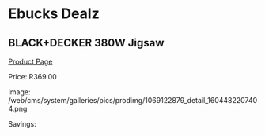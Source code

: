 
# Ebucks Dealz
## BLACK+DECKER 380W Jigsaw
[Product Page](https://www.ebucks.com/web/shop/productSelected.do?prodId=1069122879&catId=717342768)

Price: R369.00

Image: /web/cms/system/galleries/pics/prodimg/1069122879_detail_1604482207404.png

Savings: 


	